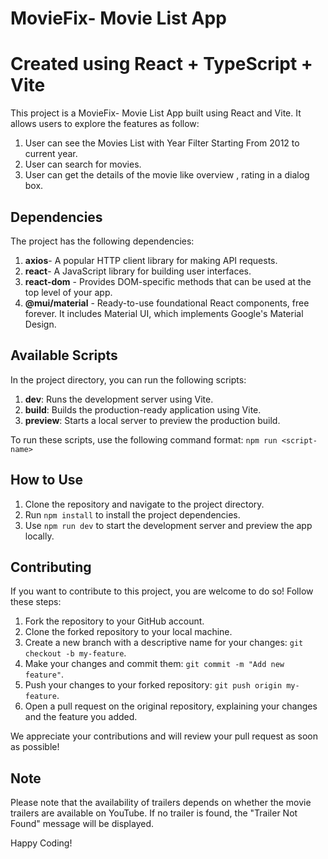 # MovieFix- Movie List App
# Created using React + TypeScript + Vite

This project is a MovieFix- Movie List App built using React and Vite. It allows users to explore the features as follow:
1. User can see the Movies List with Year Filter Starting From 2012 to current year.
2. User can search for movies.
3. User can get the details of the movie like overview , rating in a dialog box.

## Dependencies
The project has the following dependencies:

1. **axios**- A popular HTTP client library for making API requests.
3. **react**- A JavaScript library for building user interfaces.
4. **react-dom** - Provides DOM-specific methods that can be used at the top level of your app.
5. **@mui/material** -  Ready-to-use foundational React components, free forever. It includes Material UI, which implements Google's Material Design.

## Available Scripts

In the project directory, you can run the following scripts:

1. **dev**: Runs the development server using Vite.
2. **build**: Builds the production-ready application using Vite.
3. **preview**: Starts a local server to preview the production build.

To run these scripts, use the following command format: `npm run <script-name>`

## How to Use

1. Clone the repository and navigate to the project directory.
2. Run `npm install` to install the project dependencies.
3. Use `npm run dev` to start the development server and preview the app locally.
   
## Contributing

If you want to contribute to this project, you are welcome to do so! Follow these steps:

1. Fork the repository to your GitHub account.
2. Clone the forked repository to your local machine.
3. Create a new branch with a descriptive name for your changes: `git checkout -b my-feature`.
4. Make your changes and commit them: `git commit -m "Add new feature"`.
5. Push your changes to your forked repository: `git push origin my-feature`.
6. Open a pull request on the original repository, explaining your changes and the feature you added.

We appreciate your contributions and will review your pull request as soon as possible!

## Note
Please note that the availability of trailers depends on whether the movie trailers are available on YouTube. If no trailer is found, the "Trailer Not Found" message will be displayed.

Happy Coding!
